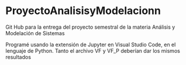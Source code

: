 # ProyectoAnalisisyModelacionn
Git Hub para la entrega del proyecto semestral de la materia Análisis y Modelación de Sistemas

Programé usando la extensión de Jupyter en Visual Studio Code, en el lenguaje de Python.
Tanto el archivo VF y VF_P deberían dar los mismos resultados
